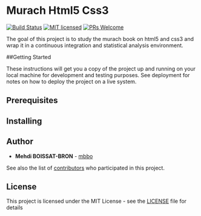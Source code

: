 # Murach Html5 Css3

[![Build Status](https://travis-ci.org/mbbo/murach-html5-css3.svg?branch=master)](https://travis-ci.org/mbbo/murach-html5-css3)
[![MIT licensed](https://img.shields.io/badge/license-MIT-blue.svg)](./LICENSE)
[![PRs Welcome](https://img.shields.io/badge/PRs-welcome-brightgreen.svg)](http://makeapullrequest.com)

The goal of this project is to study the murach book on html5 and css3 and wrap it in a continuous integration and statistical analysis environment.

##Getting Started

These instructions will get you a copy of the project up and running on your local machine for development and testing purposes. See deployment for notes on how to deploy the project on a live system.

## Prerequisites

## Installing

## Author

* **Mehdi BOISSAT-BRON** - [mbbo](https://github.com/mbbo)

See also the list of [contributors](https://github.com/mbbo/murach-html5-css3/graphs/contributors) who participated in this project.

## License

This project is licensed under the MIT License - see the [LICENSE](LICENSE) file for details